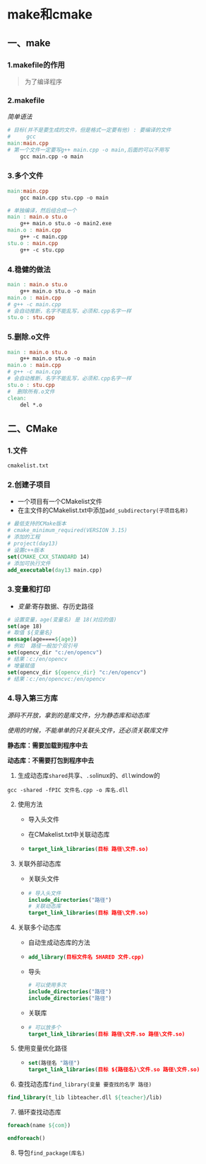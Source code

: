 # make和cmake

## 一、make

### 1.makefile的作用

> 为了编译程序

### 2.makefile

*简单语法*

```makefile
# 目标(并不是要生成的文件，但是格式一定要有他) : 要编译的文件
#     gcc 
main:main.cpp
# 第一个文件一定要写g++ main.cpp -o main,后面的可以不用写
	gcc main.cpp -o main
```

### 3.多个文件

```makefile
main:main.cpp
	gcc main.cpp stu.cpp -o main
```

```makefile
# 单独编译，然后组合成一个
main : main.o stu.o
	g++ main.o stu.o -o main2.exe
main.o : main.cpp
	g++ -c main.cpp
stu.o : main.cpp
	g++ -c stu.cpp
```

### 4.稳健的做法

```makefile
main : main.o stu.o
	g++ main.o stu.o -o main
main.o : main.cpp
# g++ -c main.cpp
# 会自动推断，名字不能乱写，必须和.cpp名字一样
stu.o : stu.cpp
```

### 5.删除.o文件

```makefile
main : main.o stu.o
	g++ main.o stu.o -o main
main.o : main.cpp
# g++ -c main.cpp
# 会自动推断，名字不能乱写，必须和.cpp名字一样
stu.o : stu.cpp
#  删除所有.o文件
clean:
	del *.o
```

## 二、CMake

### 1.文件

`cmakelist.txt`

### 2.创建子项目

+ 一个项目有一个CMakelist文件
+ 在主文件的CMakelist.txt中添加`add_subdirectory(子项目名称)`

```cmake
# 最低支持的CMake版本
# cmake_minimum_required(VERSION 3.15)
# 添加的工程
# project(day13)
# 设置c++版本
set(CMAKE_CXX_STANDARD 14)
# 添加可执行文件
add_executable(day13 main.cpp)
```

### 3.变量和打印

+ *变量*:寄存数据、存历史路径

```cmake
# 设置变量，age(变量名) 是 18(对应的值)
set(age 18)
# 取值 ${变量名}
message(age====${age})
# 例如  路径一般加个双引号
set(opencv_dir "c:/en/opencv")
# 结果：c:/en/opencv
# 增量赋值
set(opencv_dir ${opencv_dir} "c:/en/opencv")
# 结果：c:/en/opencvc:/en/opencv
```

### 4.导入第三方库

*源码不开放，拿到的是库文件，分为静态库和动态库*

*使用的时候，不能单单的只关联头文件，还必须关联库文件*

**静态库：需要加载到程序中去**

**动态库：不需要打包到程序中去**

1. 生成动态库`shared`共享、`.so`linux的、`dll`window的

```
gcc -shared -fPIC 文件名.cpp -o 库名.dll
```

2. 使用方法

   + 导入头文件

   + 在CMakelist.txt中关联动态库

   + ```cmake
     target_link_libraries(目标 路径\文件.so)
     ```

3. 关联外部动态库

   + 关联头文件

   + ```cmake
     # 导入头文件
     include_directories("路径")
     # 关联动态库
     target_link_libraries(目标 路径\文件.so)
     ```

4. 关联多个动态库

   + 自动生成动态库的方法

   + ```cmake
     add_library(目标文件名 SHARED 文件.cpp)
     ```

   + 导头

     ```cmake
     # 可以使用多次
     include_directories("路径")
     include_directories("路径")
     ```

   + 关联库

   + ```cmake
     # 可以放多个
     target_link_libraries(目标 路径\文件.so 路径\文件.so)
     ```

5. 使用变量优化路径

   + ```cmake
     set(路径名 "路径")
     target_link_libraries(目标 ${路径名}\文件.so 路径\文件.so)
     ```

6. 查找动态库`find_library(变量 要查找的名字 路径)`

```cmake
find_library(t_lib libteacher.dll ${teacher}/lib)
```

7. 循环查找动态库

```cmake
foreach(name ${com})

endforeach()
```

8. 导包`find_package(库名)`

